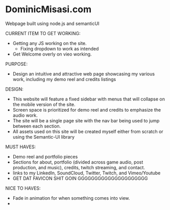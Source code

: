 # DominicMisasi.com
Webpage built using node.js and semanticUI

CURRENT ITEM TO GET WORKING:
- Getting any JS working on the site.
    - Fixing dropdown to work as intended
- Get Welcome overly on vieo working.


PURPOSE:

- Design an intuitive and attractive web page showcasing my
  various work, including my demo reel and credits listings

DESIGN:

- This website will feature a fixed sidebar with menus that
  will collapse on the mobile version of the site.
- Screen space is prioritized for demo reel and credits to
  emphasize the audio work.
- The site will be a single page site with the nav bar being
  used to jump between each section.
- All assets used on this site will be created myself either
  from scratch or using the Semantic-UI library
  
  
MUST HAVES:

- Demo reel and portfolio pieces
- Sections for about, portfolio (divided across game audio,
  post production, and music), credits, twitch streaming, and
  contact.
- links to my LinkedIn, SoundCloud, Twitter, Twitch, and
  Vimeo/Youtube
- GET DAT FAVICON SHIT GOIN GGGGGGGGGGGGGGGGGGGGG

NICE TO HAVES:

- Fade in animation for when something comes into view.
- 